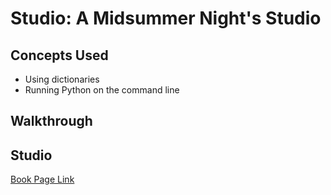 # Studio: A Midsummer Night's Studio

## Concepts Used

- Using dictionaries
- Running Python on the command line

## Walkthrough

## Studio

[Book Page Link](https://runestone.launchcode.org/runestone/static/thinkcspy/Studios/midsummer.html)
